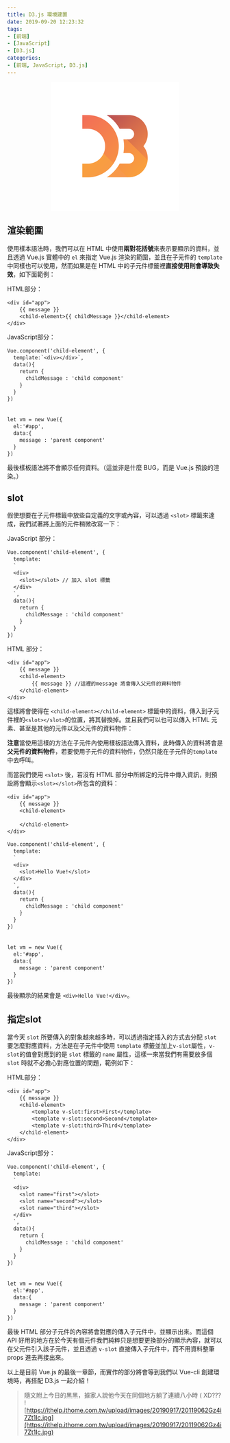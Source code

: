 ```yaml
---
title: D3.js 環境建置
date: 2019-09-20 12:23:32
tags:
- [前端]
- [JavaScript]
- [D3.js]
categories: 
- [前端, JavaScript, D3.js]
---
```


<div style="display:flex;justify-content:center;">
  <img style="object-fit:cover;" src='/images/d3js/d3.png' width='300px' height='300px' />
</div>

## 渲染範圍
使用樣本語法時，我們可以在 HTML 中使用**兩對花括號**來表示要顯示的資料，並且透過 Vue.js 實體中的 `el` 來指定 Vue.js 渲染的範圍，並且在子元件的 `template` 中同樣也可以使用，然而如果是在 HTML 中的子元件標籤裡**直接使用則會導致失效**，如下面範例：

HTML部分：

```
<div id="app">
    {{ message }}
    <child-element>{{ childMessage }}</child-element>
</div>
```

JavaScript部分：

```
Vue.component('child-element', {
  template:`<div></div>`,
  data(){
    return {
      childMessage : 'child component'
    }
  }
})


let vm = new Vue({
  el:'#app',
  data:{
    message : 'parent component'
  }
})
```

最後樣板語法將不會顯示任何資料。（這並非是什麼 BUG，而是 Vue.js 預設的渲染。）

## slot

假使想要在子元件標籤中放些自定義的文字或內容，可以透過 `<slot>` 標籤來達成，我們試著將上面的元件稍微改寫一下：

JavaScript 部分：

```
Vue.component('child-element', {
  template:
  `
  <div>
    <slot></slot> // 加入 slot 標籤
  </div>
  `,
  data(){
    return {
      childMessage : 'child component'
    }
  }
})
```

HTML 部分：

```
<div id="app">
    {{ message }}
    <child-element>
        {{ message }} //這裡的message 將會傳入父元件的資料物件
    </child-element>
</div>
```

這樣將會使得在 `<child-element></child-element>` 標籤中的資料，傳入到子元件裡的`<slot></slot>`的位置，將其替換掉。並且我們可以也可以傳入 HTML 元素、甚至是其他的元件以及父元件的資料物件：

**注意**當使用這樣的方法在子元件內使用樣板語法傳入資料，此時傳入的資料將會是**父元件的資料物件**，若要使用子元件的資料物件，仍然只能在子元件的`template`中去呼叫。

而當我們使用 `<slot>` 後，若沒有 HTML 部分中所綁定的元件中傳入資訊，則預設將會顯示`<slot></slot>`所包含的資料：

```
<div id="app">
    {{ message }}
    <child-element>
        
    </child-element>
</div>
```
```
Vue.component('child-element', {
  template:
  `
  <div>
    <slot>Hello Vue!</slot>
  </div>
  `,
  data(){
    return {
      childMessage : 'child component'
    }
  }
})


let vm = new Vue({
  el:'#app',
  data:{
    message : 'parent component'
  }
})
```

最後顯示的結果會是 `<div>Hello Vue!</div>`。

## 指定slot

當今天 `slot` 所要傳入的對象越來越多時，可以透過指定插入的方式去分配 `slot` 要怎麼對應資料，方法是在子元件中使用 `template` 標籤並加上`v-slot`屬性，`v-slot`的值會對應到的是 `slot` 標籤的 `name` 屬性，這樣一來當我們有需要放多個 `slot` 時就不必擔心對應位置的問題，範例如下：

HTML部分：

```
<div id="app">
    {{ message }}
    <child-element>
        <template v-slot:first>First</template>
        <template v-slot:second>Second</template>
        <template v-slot:third>Third</template>
    </child-element>
</div>
```

JavaScript部分：

```
Vue.component('child-element', {
  template:
  `
  <div>
    <slot name="first"></slot>
    <slot name="second"></slot>
    <slot name="third"></slot>
  </div>
  `,
  data(){
    return {
      childMessage : 'child component'
    }
  }
})


let vm = new Vue({
  el:'#app',
  data:{
    message : 'parent component'
  }
})
```

最後 HTML 部分子元件的內容將會對應的傳入子元件中，並顯示出來。而這個 API 好用的地方在於今天有個元件我們純粹只是想要更換部分的顯示內容，就可以在父元件引入該子元件，並且透過 `v-slot` 直接傳入子元件中，而不用資料整筆 props 進去再接出來。

以上是目前 Vue.js 的最後一章節，而實作的部分將會等到我們以 Vue-cli 創建環境時，再搭配 D3.js 一起介紹！

> 隨文附上今日的黑黑，據家人說他今天在同個地方躺了連續八小時 ( XD???
> ![https://ithelp.ithome.com.tw/upload/images/20190917/20119062Gz4i7Zt1Ic.jpg](https://ithelp.ithome.com.tw/upload/images/20190917/20119062Gz4i7Zt1Ic.jpg)